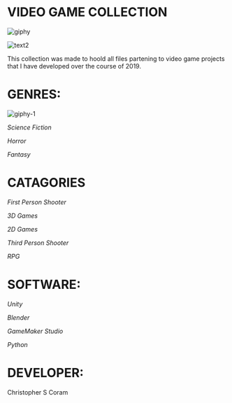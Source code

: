 # VIDEO GAME COLLECTION

![giphy](https://user-images.githubusercontent.com/36040531/60683590-84994200-9e66-11e9-86c5-02972d8ae907.gif)


![text2](https://user-images.githubusercontent.com/36040531/60683638-d17d1880-9e66-11e9-8e00-dc82846ce820.gif)

This collection was made to hoold all files partening to video game projects that I have developed over the course of 2019.
<h1>GENRES:</h1>

![giphy-1](https://user-images.githubusercontent.com/36040531/60683904-82d07e00-9e68-11e9-8099-c008502a811b.gif)



*Science Fiction*

*Horror* 

*Fantasy* 


<h1>CATAGORIES</h1>

*First Person Shooter*  

*3D Games*

*2D Games*

*Third Person Shooter*

*RPG*


<h1>SOFTWARE:</h1>

*Unity*

*Blender*

*GameMaker Studio*

*Python*


<h1>DEVELOPER:</h1>
Christopher S Coram

